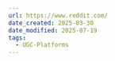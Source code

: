 ```yaml
---
url: https://www.reddit.com/
date_created: 2025-03-30
date_modified: 2025-07-19
tags:
  - UGC-Platforms
---
```

